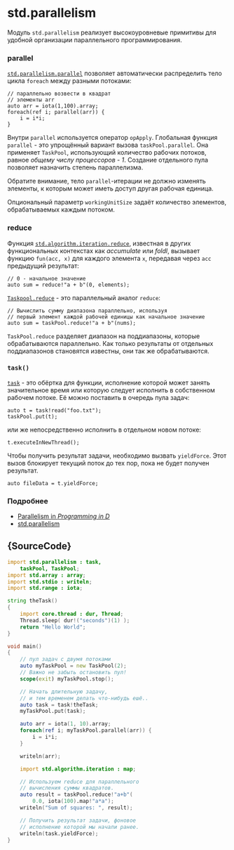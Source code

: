 # std.parallelism

Модуль `std.parallelism` реализует высокоуровневые
примитивы для удобной организации параллельного программирования.

### parallel

[`std.parallelism.parallel`](http://dlang.org/phobos/std_parallelism.html#.parallel) позволяет автоматически распределить
тело цикла `foreach` между разными потоками:

    // параллельно возвести в квадрат
    // элементы arr
    auto arr = iota(1,100).array;
    foreach(ref i; parallel(arr)) {
        i = i*i;
    }

Внутри `parallel` используется оператор `opApply`.
Глобальная функция `parallel` - это упрощённый
вариант вызова `taskPool.parallel`. Она применяет
`TaskPool`, использующий количество рабочих потоков,
равное *общему числу процессоров - 1*. Создание
отдельного пула позволяет назначить степень
параллелизма.

Обратите внимание, тело `parallel`-итерации не
должно изменять элементы, к которым может иметь
доступ другая рабочая единица.

Опциональный параметр `workingUnitSize` задаёт
количество элементов, обрабатываемых каждым
потоком.

### reduce

Функция
[`std.algorithm.iteration.reduce`](http://dlang.org/phobos/std_algorithm_iteration.html#reduce),
известная в других функциональных контекстах как *accumulate*
или *foldl*, вызывает функцию `fun(acc, x)` для каждого элемента
`x`, передавая через `acc` предыдущий результат:

    // 0 - начальное значение
    auto sum = reduce!"a + b"(0, elements);

[`Taskpool.reduce`](http://dlang.org/phobos/std_parallelism.html#.TaskPool.reduce) -
это параллельный аналог `reduce`:

    // Вычислить сумму диапазона параллельно, используя
    // первый элемент каждой рабочей единицы как начальное значение
    auto sum = taskPool.reduce!"a + b"(nums);

`TaskPool.reduce` разделяет диапазон на поддиапазоны,
которые обрабатываются параллельно. Как только результаты
от отдельных поддиапазонов становятся известны,
они так же обрабатываются.

### `task()`

[`task`](http://dlang.org/phobos/std_parallelism.html#.task) - это обёртка для функции,
исполнение которой может занять значительное время
или которую следует исполнить в собственном рабочем
потоке. Её можно поставить в очередь пула задач:

    auto t = task!read("foo.txt");
    taskPool.put(t);

или же непосредственно исполнить в отдельном новом потоке:

    t.executeInNewThread();

Чтобы получить результат задачи, необходимо вызвать `yieldForce`.
Этот вызов блокирует текущий поток до тех пор, пока
не будет получен результат.

    auto fileData = t.yieldForce;

### Подробнее

- [Parallelism in _Programming in D_](http://ddili.org/ders/d.en/parallelism.html)
- [std.parallelism](http://dlang.org/phobos/std_parallelism.html)

## {SourceCode}

```d
import std.parallelism : task,
    taskPool, TaskPool;
import std.array : array;
import std.stdio : writeln;
import std.range : iota;

string theTask()
{
    import core.thread : dur, Thread;
    Thread.sleep( dur!("seconds")(1) );
    return "Hello World";
}

void main()
{
    // пул задач с двумя потоками
    auto myTaskPool = new TaskPool(2);
    // Важно не забыть остановить пул!
    scope(exit) myTaskPool.stop();

    // Начать длительную задачу,
    // и тем временем делать что-нибудь ешё..
    auto task = task!theTask;
    myTaskPool.put(task);

    auto arr = iota(1, 10).array;
    foreach(ref i; myTaskPool.parallel(arr)) {
        i = i*i;
    }

    writeln(arr);

    import std.algorithm.iteration : map;

    // Используем reduce для параллельного
    // вычисления суммы квадратов.
    auto result = taskPool.reduce!"a+b"(
        0.0, iota(100).map!"a*a");
    writeln("Sum of squares: ", result);

    // Получить результат задачи, фоновое
    // исполнение которой мы начали ранее.
    writeln(task.yieldForce);
}
```
